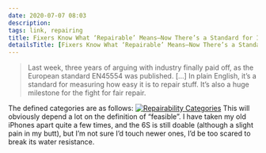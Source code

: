 ```yaml
---
date: 2020-07-07 08:03
description:
tags: link, repairing
title: Fixers Know What ‘Repairable’ Means—Now There’s a Standard for It
detailsTitle: [Fixers Know What ‘Repairable’ Means—Now There’s a Standard for It](https://www.ifixit.com/News/35879/repairability-standard-en45554)
---
```


> Last week, three years of arguing with industry finally paid off, as the European standard EN45554 was published. […] In plain English, it’s a standard for measuring how easy it is to repair stuff. It’s also a huge milestone for the fight for fair repair.

The defined categories are as follows: 
<a href="https://valkyrie.cdn.ifixit.com/media/2020/02/28065229/Bildschirmfoto-2020-02-28-um-15.52.10.png"><img src="https://valkyrie.cdn.ifixit.com/media/2020/02/28065229/Bildschirmfoto-2020-02-28-um-15.52.10.png" alt="Repairability Categories"></a>
This will obviously depend a lot on the definition of “feasible”. I have taken my old iPhones apart quite a few times, and the 6S is still doable (although a slight pain in my butt), but I’m not sure I’d touch newer ones, I’d be too scared to break its water resistance.